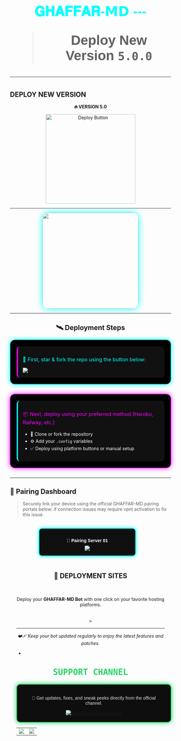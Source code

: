 <h1 align="center" style="font-family: 'Orbitron', sans-serif; font-size: 42px; color: #00FFFF; text-shadow: 4 0 10px #00FFFF, 0 0 25px #0088FF;">
𝐆𝐇𝐀𝐅𝐅𝐀𝐑-𝗠𝗗
---

> **Deploy New Version `5.0.0`**  

---

## DEPLOY NEW VERSION

<p align="center"><strong>🔥 VERSION 5.0</strong></p>

<p align="center">
  <a href="https://github.com/powerseventel3-ai/GHAFFAR-MD" target="_blank">
    <img 
      src="https://img.shields.io/badge/✅ Deploy_from_New_Repo-ff003c?style=for-the-badge&logo=github&logoColor=white" 
      alt="Deploy Button"
      width="280"
    >
  </a>
</p>

---

<div align="center">
  <img src="https://files.catbox.moe/p2l400.jpg" width="300" style="border-radius: 20px; box-shadow: 0 0 20px #00ffff;"/>
</div>

---

<h2 align="center">🛰️ Deployment Steps</h2>

<div style="background: #000000; border: 1px solid #00ffff; border-radius: 15px; padding: 20px; box-shadow: 0 0 15px #00ffff; margin-bottom: 30px;">

  <div style="background: #111111; padding: 15px; border-radius: 10px; border-left: 4px solid #ff00ff;">
    <p style="color: #00ffff; font-size: 16px;">🚀 First, star & fork the repo using the button below:</p>
    <a href='https://github.com/powerseventel3-ai/GHAFFAR-MD/fork' target="_blank">
      <img src='https://files.catbox.moe/p2l400.jpg/FORK_REPOSITORY-008000?style=for-the-badge&logo=github&logoColor=white&labelColor=000000'/>
    </a>
  </div>

</div>

<div style="background: #000000; border: 1px solid #ff00ff; border-radius: 15px; padding: 20px; box-shadow: 0 0 15px #ff00ff; margin-bottom: 30px;">

  <div style="background: #111111; padding: 15px; border-radius: 10px; border-left: 4px solid #00ffff;">
    <p style="color: #ff00ff; font-size: 16px;">📦 Next, deploy using your preferred method (Heroku, Railway, etc.)</p>
    <ul style="color: #ffffff; line-height: 1.6;">
      <li>📁 Clone or fork the repository</li>
      <li>⚙️ Add your <code>.config</code> variables</li>
      <li>✅ Deploy using platform buttons or manual setup</li>
    </ul>
  </div>

</div>
  
---

## 🌚 Pairing Dashboard

> Securely link your device using the official GHAFFAR-MD pairing portals below: if connection issues may require vpnt activation to fix this issue.

<div align="center" style="display:flex; justify-content:center; gap:20px; flex-wrap:wrap; padding:20px;">

  <!-- Link 1 -->
  <div style="background:#0f0f0f; border:2px solid #00FFFF; border-radius:10px; padding:15px 25px; box-shadow:0 0 12px #00ffff; min-width:250px; text-align:center;">
    <p style="color:#ffffff; font-family:sans-serif; margin-bottom:8px;">
      🔗 <strong>Pairing Server 01</strong>
    </p>
    <a href="https://ghaffar-pair-4.onrender.com/'" target="_blank">
      <img src="https://img.shields.io/badge/PAIR_CODE_1-F0AF35?style=for-the-badge&logo=matrix&logoColor=white&labelColor=0d0d0d"/>
    </a>
  </div>
  
---

## 🗿 DEPLOYMENT SITES

<p align="center">Deploy your <strong>GHAFFAR-MD Bot</strong> with one click on your favorite hosting platforms.</p>

<div align="center">
  <table>
    <tr>
      <td><a href="https://dashboard.heroku.com/new?template=https://github.com/powerseventel3-ai/GHAFFAR-MD" target="_blank"><img src="https://img.shields.io/badge/Heroku-430098?style=for-the-badge&logo=heroku&logoColory=white&labelColor=000000&color=00ffff"/></a></td>
      <td><a href="https://talkdrove.com" target="_blank"><img src="https://img.shields.io/badge/TalkDrove-6971FF?style=for-the-badge&logo=github&logoColor=white&labelColor=000000"/></a></td>
    </tr>
 >  
<hr>
<p align="center"><i>❤️‍🩹 Keep your bot updated regularly to enjoy the latest features and patches.</i></p>

-
<h2 align="center" style="color:#25D366; font-family:monospace; font-size:26px;"> SUPPORT CHANNEL
</h2>

<div align="center" style="margin-top: 15px; margin-bottom: 15px; background:#0e0e0e; padding: 20px; border-radius: 12px; border: 2px solid #25D366; box-shadow: 0 0 15px #25D366; width: 95%;">

<p style="color:#e0e0e0; font-size:14px; font-family:sans-serif;">
👀 Get updates, fixes, and sneak peeks directly from the official channel.
</p>

<a href="https://whatsapp.com/channel/0029Vb7B2PMDZ4LUrhrNBa3A" target="_blank">
  <img src="https://img.shields.io/badge/JOIN_CHANNEL-NOW-8A2BE2?style=for-the-badge&logo=whatsapp&logoColor=white&labelColor=111111" alt="Join WhatsApp Channel"/>
</a>

